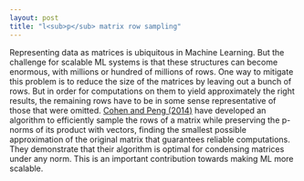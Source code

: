 ```yaml
---
layout: post
title: "l<sub>p</sub> matrix row sampling"
---
```


Representing data as matrices is ubiquitous in Machine Learning. But the challenge for scalable ML systems is that these structures can become enormous, with millions or hundred of millions of rows. One way to mitigate this problem is to reduce the size of the matrices by leaving out a bunch of rows. But in order for computations on them to yield approximately the right results, the remaining rows have to be in some sense representative of those that were omitted. [Cohen and Peng (2014)](http://arxiv.org/abs/1412.0588) have developed an algorithm to efficiently sample the rows of a matrix while preserving the p-norms of its product with vectors, finding the smallest possible approximation of the original matrix that guarantees reliable computations. They demonstrate that their algorithm is optimal for condensing matrices under any norm. This is an important contribution towards making ML more scalable.
